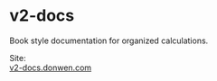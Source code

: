 # v2-docs
Book style documentation for organized calculations.

Site:   
[v2-docs.donwen.com](https://v2-docs.donwen.com)
